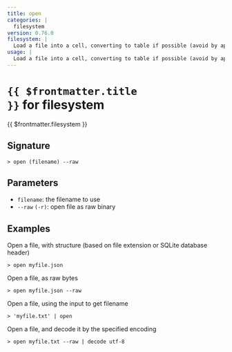 ```yaml
---
title: open
categories: |
  filesystem
version: 0.76.0
filesystem: |
  Load a file into a cell, converting to table if possible (avoid by appending '--raw').
usage: |
  Load a file into a cell, converting to table if possible (avoid by appending '--raw').
---
```


# <code>{{ $frontmatter.title }}</code> for filesystem

<div class='command-title'>{{ $frontmatter.filesystem }}</div>

## Signature

```> open (filename) --raw```

## Parameters

 -  `filename`: the filename to use
 -  `--raw` `(-r)`: open file as raw binary

## Examples

Open a file, with structure (based on file extension or SQLite database header)
```shell
> open myfile.json
```

Open a file, as raw bytes
```shell
> open myfile.json --raw
```

Open a file, using the input to get filename
```shell
> 'myfile.txt' | open
```

Open a file, and decode it by the specified encoding
```shell
> open myfile.txt --raw | decode utf-8
```
